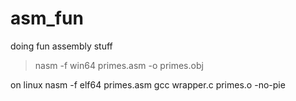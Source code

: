 # asm_fun
doing fun assembly stuff
>nasm -f win64 primes.asm -o primes.obj

on linux
nasm -f elf64 primes.asm
gcc wrapper.c primes.o -no-pie